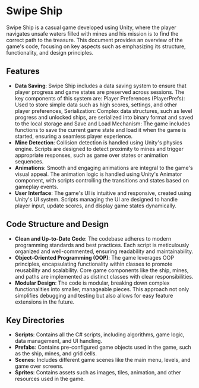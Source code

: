 # Swipe Ship

Swipe Ship is a casual game developed using Unity, where the player navigates unsafe waters filled with mines and his mission is to find the correct path to the treasure. This document provides an overview of the game's code, focusing on key aspects such as emphasizing its structure, functionality, and design principles.

## Features

- **Data Saving**: Swipe Ship includes a data saving system to ensure that player progress and game states are preserved across sessions. The key components of this system are: Player Preferences (PlayerPrefs): Used to store simple data such as high scores, settings, and other player preferences, Serialization: Complex data structures, such as level progress and unlocked ships, are serialized into binary format and saved to the local storage and Save and Load Mechanism: The game includes functions to save the current game state and load it when the game is started, ensuring a seamless player experience.
- **Mine Detection**: Collision detection is handled using Unity's physics engine. Scripts are designed to detect proximity to mines and trigger appropriate responses, such as game over states or animation sequences.
- **Animations**: Smooth and engaging animations are integral to the game's visual appeal. The animation logic is handled using Unity's Animator component, with scripts controlling the transitions and states based on gameplay events.
- **User Interface**: The game's UI is intuitive and responsive, created using Unity's UI system. Scripts managing the UI are designed to handle player input, update scores, and display game states dynamically. 

## Code Structure and Design

- **Clean and Up-to-Date Code**: The codebase adheres to modern programming standards and best practices. Each script is meticulously organized and well-commented, ensuring readability and maintainability.
- **Object-Oriented Programming (OOP)**: The game leverages OOP principles, encapsulating functionality within classes to promote reusability and scalability. Core game components like the ship, mines, and paths are implemented as distinct classes with clear responsibilities.
- **Modular Design**: The code is modular, breaking down complex functionalities into smaller, manageable pieces. This approach not only simplifies debugging and testing but also allows for easy feature extensions in the future.

## Key Directories

- **Scripts**: Contains all the C# scripts, including algorithms, game logic, data management, and UI handling.
- **Prefabs**: Contains pre-configured game objects used in the game, such as the ship, mines, and grid cells.
- **Scenes**: Includes different game scenes like the main menu, levels, and game over screens.
- **Sprites**: Contains assets such as images, tiles, animation, and other resources used in the game.
